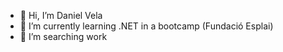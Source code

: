 - 👋 Hi, I’m Daniel Vela
- 🌱 I’m currently learning .NET in a bootcamp (Fundació Esplai)
- 💞️ I’m searching work

<!---
danivelamartinez/danivelamartinez is a ✨ special ✨ repository because its `README.md` (this file) appears on your GitHub profile.
You can click the Preview link to take a look at your changes.
--->
